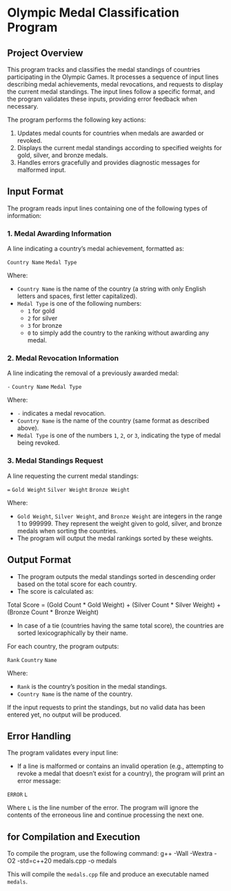 # Olympic Medal Classification Program

## Project Overview
This program tracks and classifies the medal standings of countries participating in the Olympic Games. It processes a sequence of input lines describing medal achievements, medal revocations, and requests to display the current medal standings. The input lines follow a specific format, and the program validates these inputs, providing error feedback when necessary.

The program performs the following key actions:
1. Updates medal counts for countries when medals are awarded or revoked.
2. Displays the current medal standings according to specified weights for gold, silver, and bronze medals.
3. Handles errors gracefully and provides diagnostic messages for malformed input.

## Input Format
The program reads input lines containing one of the following types of information:

### 1. Medal Awarding Information
A line indicating a country’s medal achievement, formatted as: 

`Country Name` `Medal Type`

Where:
- `Country Name` is the name of the country (a string with only English letters and spaces, first letter capitalized).
- `Medal Type` is one of the following numbers:
  - `1` for gold
  - `2` for silver
  - `3` for bronze
  - `0` to simply add the country to the ranking without awarding any medal.


### 2. Medal Revocation Information
A line indicating the removal of a previously awarded medal:

`-` `Country Name` `Medal Type`

Where:
- `-` indicates a medal revocation.
- `Country Name` is the name of the country (same format as described above).
- `Medal Type` is one of the numbers `1`, `2`, or `3`, indicating the type of medal being revoked.

### 3. Medal Standings Request
A line requesting the current medal standings:

`=` `Gold Weight` `Silver Weight` `Bronze Weight`

Where:
- `Gold Weight`, `Silver Weight`, and `Bronze Weight` are integers in the range 1 to 999999. They represent the weight given to gold, silver, and bronze medals when sorting the countries.
- The program will output the medal rankings sorted by these weights.

## Output Format
- The program outputs the medal standings sorted in descending order based on the total score for each country.
- The score is calculated as:

Total Score = (Gold Count * Gold Weight) + (Silver Count * Silver Weight) + (Bronze Count * Bronze Weight)

- In case of a tie (countries having the same total score), the countries are sorted lexicographically by their name.

For each country, the program outputs:

`Rank` `Country` `Name`

Where:
- `Rank` is the country’s position in the medal standings.
- `Country Name` is the name of the country.

If the input requests to print the standings, but no valid data has been entered yet, no output will be produced.

## Error Handling
The program validates every input line:
- If a line is malformed or contains an invalid operation (e.g., attempting to revoke a medal that doesn’t exist for a country), the program will print an error message:

`ERROR` `L`

Where `L` is the line number of the error. The program will ignore the contents of the erroneous line and continue processing the next one.

## for Compilation and Execution
To compile the program, use the following command:
g++ -Wall -Wextra -O2 -std=c++20 medals.cpp -o medals

This will compile the `medals.cpp` file and produce an executable named `medals`.
